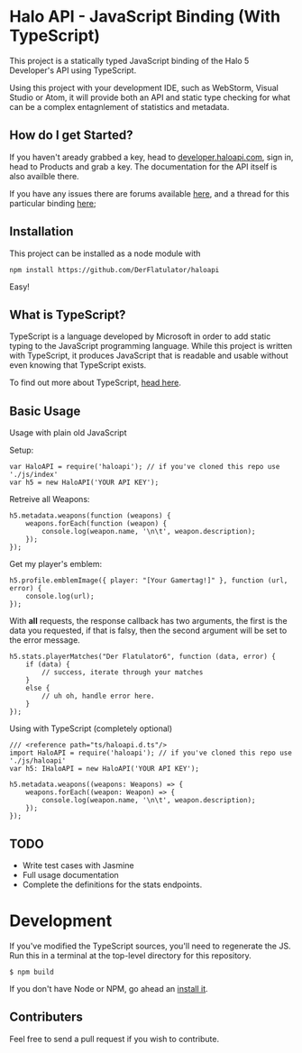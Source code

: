 # Halo API - JavaScript Binding (With TypeScript)

This project is a statically typed JavaScript binding of the Halo 5 Developer's API using TypeScript.

Using this project with your development IDE, such as WebStorm, Visual Studio or Atom, it will provide both an API and static type checking for what can be a complex entagnlement of statistics and metadata.

## How do I get Started?

If you haven't aready grabbed a key, head to [developer.haloapi.com](https://developer.haloapi.com/), sign in, head to Products and grab a key. The documentation for the API itself is also availble there. 

If you have any issues there are forums available [here](https://www.halowaypoint.com/en-us/forums/01b3ca58f06c4bd4ad074d8794d2cf86/topics), and a thread for this particular binding [here](https://www.halowaypoint.com/en-us/forums/01b3ca58f06c4bd4ad074d8794d2cf86/topics/binding-javascript-node-js-module/bc2b9b9a-cef3-4394-b56e-523eb68aa9e6/posts);

## Installation 

This project can be installed as a node module with

    npm install https://github.com/DerFlatulator/haloapi

Easy!

## What is TypeScript?

TypeScript is a language developed by Microsoft in order to add static typing to the JavaScript programming language. While this project is written with TypeScript, it produces JavaScript that is readable and usable without even knowing that TypeScript exists.

To find out more about TypeScript, [head here](http://www.typescriptlang.org/).

## Basic Usage

Usage with plain old JavaScript

Setup:

    var HaloAPI = require('haloapi'); // if you've cloned this repo use './js/index'
    var h5 = new HaloAPI('YOUR API KEY');

Retreive all Weapons:

    h5.metadata.weapons(function (weapons) {
        weapons.forEach(function (weapon) {
            console.log(weapon.name, '\n\t', weapon.description);
        });
    });

Get my player's emblem:

    h5.profile.emblemImage({ player: "[Your Gamertag!]" }, function (url, error) { 
        console.log(url); 
    });

With **all** requests, the response callback has two arguments, the first is the data you requested, if that is falsy, then the second argument will be set to the error message.

    h5.stats.playerMatches("Der Flatulator6", function (data, error) {
        if (data) {
            // success, iterate through your matches
        }
        else {
            // uh oh, handle error here.
        }
    });

Using with TypeScript (completely optional)
    
    /// <reference path="ts/haloapi.d.ts"/>
    import HaloAPI = require('haloapi'); // if you've cloned this repo use './js/haloapi'
    var h5: IHaloAPI = new HaloAPI('YOUR API KEY');

    h5.metadata.weapons((weapons: Weapons) => {
        weapons.forEach((weapon: Weapon) => {
            console.log(weapon.name, '\n\t', weapon.description);
        });
    });

## TODO

- Write test cases with Jasmine
- Full usage documentation
- Complete the definitions for the stats endpoints.

# Development

If you've modified the TypeScript sources, you'll need to regenerate the JS. Run this in a terminal at the top-level directory for this repository.

    $ npm build    

If you don't have Node or NPM, go ahead an [install it](https://nodejs.org/en/download/).

## Contributers

Feel free to send a pull request if you wish to contribute.
